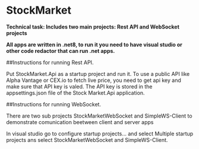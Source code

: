 # StockMarket
**Technical task: Includes two main projects: Rest API and WebSocket projects**

**All apps are written in .net8, to run it you need to have visual studio or other code redactor that can run .net apps.**

##Instructions for running Rest API.

Put StockMarket.Api as a startup project and run it.
To use a public API like Alpha Vantage or CEX.io to fetch live price, you need to get api key and make sure that API key is valed.
The API key is stored in the appsettings.json file of the Stock Market.Api application.

##Instructions for running WebSocket.

There are two sub projects StockMarketWebSocket and SimpleWS-Client to demonstrate comunication beetween client and server apps 

In visual studio go to configure startup projects... and select Multiple startup projects ans select StockMarketWebSocket and SimpleWS-Client.
